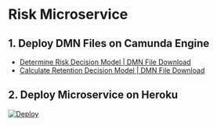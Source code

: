 # Risk Microservice

## 1. Deploy DMN Files on Camunda Engine
- [Determine Risk Decision Model | DMN File Download](https://cdn.jsdelivr.net/gh/DigiPR/digient-risk@master/modelling/PBL%20Case%206%20-%20Determine-risk.dmn)
- [Calculate Retention Decision Model | DMN File Download](https://cdn.jsdelivr.net/gh/DigiPR/digient-risk@master/modelling/PBL%20Case%206%20-%20Calculate-retention.dmn)

## 2. Deploy Microservice on Heroku
[![Deploy](https://www.herokucdn.com/deploy/button.svg)](https://heroku.com/deploy?template=https://github.com/DigiPR/digient-risk)

